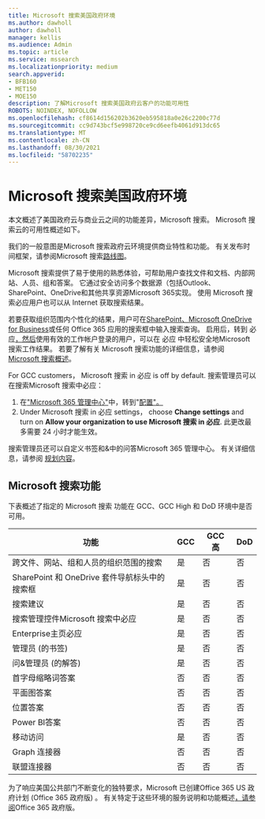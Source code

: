 ```yaml
---
title: Microsoft 搜索美国政府环境
ms.author: dawholl
author: dawholl
manager: kellis
ms.audience: Admin
ms.topic: article
ms.service: mssearch
ms.localizationpriority: medium
search.appverid:
- BFB160
- MET150
- MOE150
description: 了解Microsoft 搜索美国政府云客户的功能可用性
ROBOTS: NOINDEX, NOFOLLOW
ms.openlocfilehash: cf8614d156202b3620eb595818a0e26c2200c77d
ms.sourcegitcommit: cc9d743bcf5e998720ce9cd6eefb4061d913dc65
ms.translationtype: MT
ms.contentlocale: zh-CN
ms.lasthandoff: 08/30/2021
ms.locfileid: "58702235"
---
```

# <a name="microsoft-search-for-us-government-environments"></a>Microsoft 搜索美国政府环境

本文概述了美国政府云与商业云之间的功能差异，Microsoft 搜索。 Microsoft 搜索云的可用性概述如下。

我们的一般意图是Microsoft 搜索政府云环境提供商业特性和功能。 有关发布时间框架，请参阅Microsoft 搜索[路线图](https://www.microsoft.com/microsoft-365/roadmap?filters=Microsoft%20Search)。

Microsoft 搜索提供了易于使用的熟悉体验，可帮助用户查找文件和文档、内部网站、人员、组和答案。 它通过安全访问多个数据源（包括Outlook、SharePoint、OneDrive和其他共享资源Microsoft 365实现。 使用 Microsoft 搜索必应用户也可以从 Internet 获取搜索结果。

若要获取组织范围内个性化的结果，用户可在[SharePoint、Microsoft OneDrive](http://sharepoint.com/) [for Business](https://onedrive.live.com/about/business/)或任何 Office 365 应用的搜索框中输入搜索查询。 启用后，转到 必应[，然后](https://bing.com)使用有效的工作帐户登录的用户，可以在 必应 中轻松安全地Microsoft 搜索工作结果。 若要了解有关 Microsoft 搜索功能的详细信息，请参阅 [Microsoft 搜索概述](/microsoftsearch/overview-microsoft-search)。

For GCC customers， Microsoft 搜索 in 必应 is off by default. 搜索管理员可以在搜索Microsoft 搜索中必应：

1. 在["Microsoft 365 管理中心"](https://admin.microsoft.com/)中，转到"[配置"。](https://admin.microsoft.com/Adminportal/Home#/MicrosoftSearch/configurations)
1. Under Microsoft 搜索 in 必应 settings， choose **Change settings** and turn on **Allow your organization to use Microsoft 搜索 in 必应**.
此更改最多需要 24 小时才能生效。

搜索管理员还可以自定义书签和&中的问答Microsoft 365 管理中心。 有关详细信息，请参阅 [规划内容](/microsoftsearch/plan-your-content)。

## <a name="microsoft-search-features"></a>Microsoft 搜索功能

下表概述了指定的 Microsoft 搜索 功能在 GCC、GCC High 和 DoD 环境中是否可用。 

| 功能 | GCC | GCC 高 | DoD  |
| --------- | --------- | --------- | ---------- |
| 跨文件、网站、组和人员的组织范围的搜索 | 是 | 否 | 否  |
| SharePoint 和 OneDrive 套件导航标头中的搜索框   | 是 | 否 | 否  |
| 搜索建议 | 是 | 否 | 否  |
| 搜索管理控件Microsoft 搜索中必应 | 是 | 否 | 否  |
| Enterprise主页必应 | 是 | 否 | 否  |
| 管理员 (的书签)  | 是 | 否 | 否  |
| 问&管理员 (的解答)  | 是 | 否 | 否  |
| 首字母缩略词答案 | 否 | 否 | 否  |
| 平面图答案 | 否 | 否 | 否  |
| 位置答案 | 否 | 否 | 否  |
| Power BI答案 | 否 | 否 | 否  |
| 移动访问 | 是 | 否 | 否  |
| Graph 连接器 | 否 | 否 | 否  |
| 联盟连接器 | 否 | 否 | 否  |

为了响应美国公共部门不断变化的独特要求，Microsoft 已创建Office 365 US 政府计划 (Office 365 政府版) 。 有关特定于这些环境的服务说明和功能概述[，请参阅](/office365/servicedescriptions/office-365-platform-service-description/office-365-us-government/office-365-us-government)Office 365 政府版。
